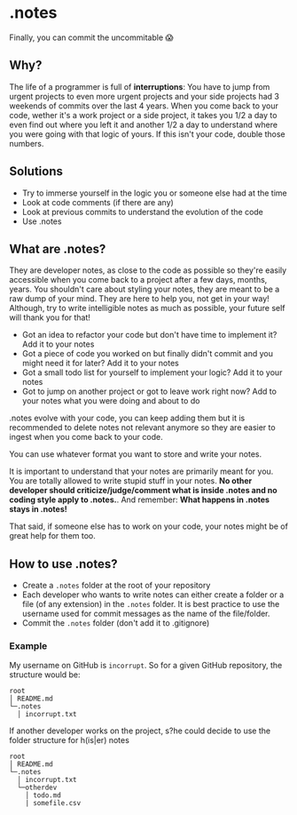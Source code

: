 # .notes

Finally, you can commit the uncommitable 😱

## Why?
The life of a programmer is full of **interruptions**: You have to jump from urgent projects to even more urgent projects and your side projects had 3 weekends of commits over the last 4 years.
When you come back to your code, wether it's a work project or a side project, it takes you 1/2 a day to even find out where you left it and another 1/2 a day to understand where you were going with that logic of yours. If this isn't your code, double those numbers.

## Solutions
- Try to immerse yourself in the logic you or someone else had at the time
- Look at code comments (if there are any)
- Look at previous commits to understand the evolution of the code
- Use .notes

## What are .notes?
They are developer notes, as close to the code as possible so they're easily accessible when you come back to a project after a few days, months, years.
You shouldn't care about styling your notes, they are meant to be a raw dump of your mind. They are here to help you, not get in your way! Although, try to write intelligible notes as much as possible, your future self will thank you for that!

- Got an idea to refactor your code but don't have time to implement it? Add it to your notes
- Got a piece of code you worked on but finally didn't commit and you might need it for later? Add it to your notes
- Got a small todo list for yourself to implement your logic? Add it to your notes
- Got to jump on another project or got to leave work right now? Add to your notes what you were doing and about to do

.notes evolve with your code, you can keep adding them but it is recommended to delete notes not relevant anymore so they are easier to ingest when you come back to your code.

You can use whatever format you want to store and write your notes. 

It is important to understand that your notes are primarily meant for you. You are totally allowed to write stupid stuff in your notes. **No other developer should criticize/judge/comment what is inside .notes and no coding style apply to .notes.**. And remember: **What happens in .notes stays in .notes!**

That said, if someone else has to work on your code, your notes might be of great help for them too.

## How to use .notes?
- Create a `.notes` folder at the root of your repository
- Each developer who wants to write notes can either create a folder or a file (of any extension) in the `.notes` folder. It is best practice to use the username used for commit messages as the name of the file/folder.
- Commit the `.notes` folder (don't add it to .gitignore)

### Example
My username on GitHub is `incorrupt`. So for a given GitHub repository, the structure would be:

```
root
│ README.md 
└─.notes
  │ incorrupt.txt
```

If another developer works on the project, s?he could decide to use the folder structure for h(is|er) notes

```
root
│ README.md 
└─.notes
  │ incorrupt.txt
  └─otherdev
    │ todo.md
    | somefile.csv
```
